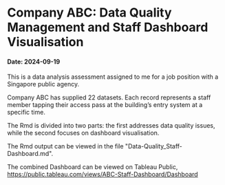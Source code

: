 # Company ABC: Data Quality Management and Staff Dashboard Visualisation

#### Date: 2024-09-19

This is a data analysis assessment assigned to me for a job position with a Singapore public agency.

Company ABC has supplied 22 datasets. Each record represents a staff member tapping their access pass at the building’s entry system at a specific time.

The Rmd is divided into two parts: the first addresses data quality issues, while the second focuses on dashboard visualisation.

The Rmd output can be viewed in the file "Data-Quality_Staff-Dashboard.md".

The combined Dashboard can be viewed on Tableau Public, https://public.tableau.com/views/ABC-Staff-Dashboard/Dashboard
